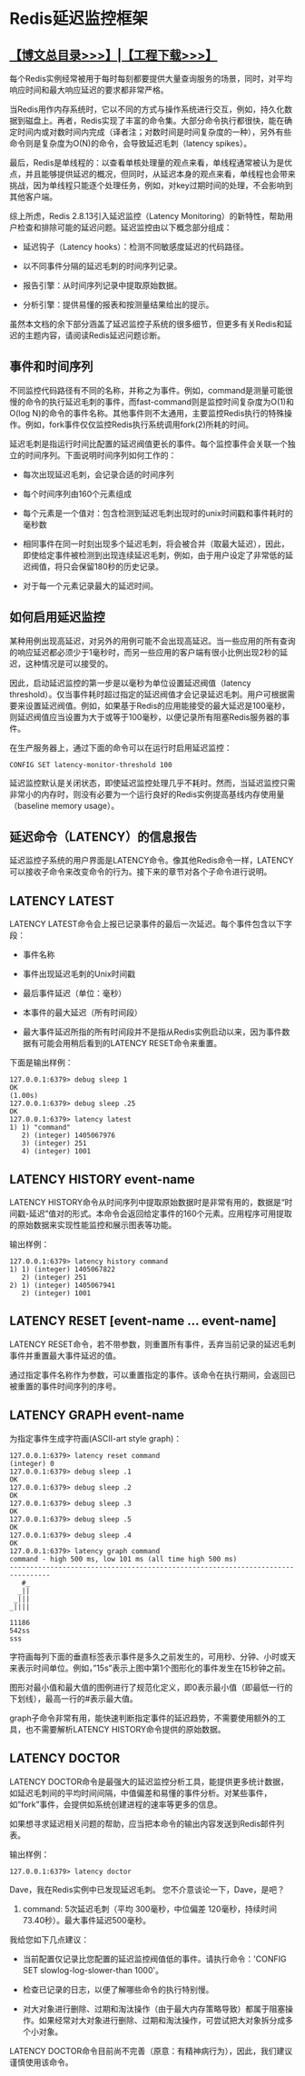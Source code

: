 # Redis延迟监控框架

## [【博文总目录>>>】](http://blog.csdn.net/derrantcm/article/details/73456550)|[【工程下载>>>】](https://github.com/Wang-Jun-Chao/RedisLearning)

每个Redis实例经常被用于每时每刻都要提供大量查询服务的场景，同时，对平均响应时间和最大响应延迟的要求都非常严格。

当Redis用作内存系统时，它以不同的方式与操作系统进行交互，例如，持久化数据到磁盘上。再者，Redis实现了丰富的命令集。大部分命令执行都很快，能在确定时间内或对数时间内完成（译者注；对数时间是时间复杂度的一种），另外有些命令则是复杂度为O(N)的命令，会导致延迟毛刺（latency spikes）。

最后，Redis是单线程的：以查看单核处理量的观点来看，单线程通常被认为是优点，并且能够提供延迟的概况，但同时，从延迟本身的观点来看，单线程也会带来挑战，因为单线程只能逐个处理任务，例如，对key过期时间的处理，不会影响到其他客户端。

综上所虑，Redis 2.8.13引入延迟监控（Latency Monitoring）的新特性，帮助用户检查和排除可能的延迟问题。延迟监控由以下概念部分组成：

- 延迟钩子（Latency hooks）：检测不同敏感度延迟的代码路径。

- 以不同事件分隔的延迟毛刺的时间序列记录。

- 报告引擎：从时间序列记录中提取原始数据。

- 分析引擎：提供易懂的报表和按测量结果给出的提示。

虽然本文档的余下部分涵盖了延迟监控子系统的很多细节，但更多有关Redis和延迟的主题内容，请阅读Redis延迟问题诊断。

## 事件和时间序列

不同监控代码路径有不同的名称，并称之为事件。例如，command是测量可能很慢的命令的执行延迟毛刺的事件，而fast-command则是监控时间复杂度为O(1)和O(log N)的命令的事件名称。其他事件则不太通用，主要监控Redis执行的特殊操作。例如，fork事件仅仅监控Redis执行系统调用fork(2)所耗的时间。

延迟毛刺是指运行时间比配置的延迟阀值更长的事件。每个监控事件会关联一个独立的时间序列。下面说明时间序列如何工作的：

- 每次出现延迟毛刺，会记录合适的时间序列

- 每个时间序列由160个元素组成

- 每个元素是一个值对：包含检测到延迟毛刺出现时的unix时间戳和事件耗时的毫秒数

- 相同事件在同一时刻出现多个延迟毛刺，将会被合并（取最大延迟），因此，即使给定事件被检测到出现连续延迟毛刺，例如，由于用户设定了非常低的延迟阀值，将只会保留180秒的历史记录。

- 对于每一个元素记录最大的延迟时间。

## 如何启用延迟监控

某种用例出现高延迟，对另外的用例可能不会出现高延迟。当一些应用的所有查询的响应延迟都必须少于1毫秒时，而另一些应用的客户端有很小比例出现2秒的延迟，这种情况是可以接受的。

因此，启动延迟监控的第一步是以毫秒为单位设置延迟阀值（latency threshold）。仅当事件耗时超过指定的延迟阀值才会记录延迟毛刺。用户可根据需要来设置延迟阀值。例如，如果基于Redis的应用能接受的最大延迟是100毫秒，则延迟阀值应当设置为大于或等于100毫秒，以便记录所有阻塞Redis服务器的事件。

在生产服务器上，通过下面的命令可以在运行时启用延迟监控：

```
CONFIG SET latency-monitor-threshold 100
```

延迟监控默认是关闭状态，即使延迟监控处理几乎不耗时。然而，当延迟监控只需非常小的内存时，则没有必要为一个运行良好的Redis实例提高基线内存使用量（baseline memory usage）。

## 延迟命令（LATENCY）的信息报告

延迟监控子系统的用户界面是LATENCY命令。像其他Redis命令一样，LATENCY可以接收子命令来改变命令的行为。接下来的章节对各个子命令进行说明。

## LATENCY LATEST

LATENCY LATEST命令会上报已记录事件的最后一次延迟。每个事件包含以下字段：
- 事件名称

- 事件出现延迟毛刺的Unix时间戳

- 最后事件延迟（单位：毫秒）

- 本事件的最大延迟（所有时间段）

- 最大事件延迟所指的所有时间段并不是指从Redis实例启动以来，因为事件数据有可能会用稍后看到的LATENCY RESET命令来重置。

下面是输出样例：

```
127.0.0.1:6379> debug sleep 1
OK
(1.00s)
127.0.0.1:6379> debug sleep .25
OK
127.0.0.1:6379> latency latest
1) 1) "command"
   2) (integer) 1405067976
   3) (integer) 251
   4) (integer) 1001
```

## LATENCY HISTORY event-name

LATENCY HISTORY命令从时间序列中提取原始数据时是非常有用的，数据是“时间戳-延迟”值对的形式。本命令会返回给定事件的160个元素。应用程序可用提取的原始数据来实现性能监控和展示图表等功能。

输出样例：

```
127.0.0.1:6379> latency history command
1) 1) (integer) 1405067822
   2) (integer) 251
2) 1) (integer) 1405067941
   2) (integer) 1001
```
## LATENCY RESET [event-name … event-name]

LATENCY RESET命令，若不带参数，则重置所有事件，丢弃当前记录的延迟毛刺事件并重置最大事件延迟的值。

通过指定事件名称作为参数，可以重置指定的事件。该命令在执行期间，会返回已被重置的事件时间序列的序号。

## LATENCY GRAPH event-name

为指定事件生成字符画(ASCII-art style graph)：

```
127.0.0.1:6379> latency reset command
(integer) 0
127.0.0.1:6379> debug sleep .1
OK
127.0.0.1:6379> debug sleep .2
OK
127.0.0.1:6379> debug sleep .3
OK
127.0.0.1:6379> debug sleep .5
OK
127.0.0.1:6379> debug sleep .4
OK
127.0.0.1:6379> latency graph command
command - high 500 ms, low 101 ms (all time high 500 ms)
--------------------------------------------------------------------------------
   #_
  _||
 _|||
_||||

11186
542ss
sss
```

字符画每列下面的垂直标签表示事件是多久之前发生的，可用秒、分钟、小时或天来表示时间单位。例如，”15s”表示上图中第1个图形化的事件发生在15秒钟之前。

图形对最小值和最大值的图例进行了规范化定义，即0表示最小值（即最低一行的下划线），最高一行的#表示最大值。

graph子命令非常有用，能快速判断指定事件的延迟趋势，不需要使用额外的工具，也不需要解析LATENCY HISTORY命令提供的原始数据。

## LATENCY DOCTOR

LATENCY DOCTOR命令是最强大的延迟监控分析工具，能提供更多统计数据，如延迟毛刺间的平均时间间隔，中值偏差和易懂的事件分析。对某些事件，如”fork”事件，会提供如系统创建进程的速率等更多的信息。

如果想寻求延迟相关问题的帮助，应当把本命令的输出内容发送到Redis邮件列表。

输出样例：

```
127.0.0.1:6379> latency doctor
```


Dave，我在Redis实例中已发现延迟毛刺。
您不介意谈论一下，Dave，是吧？

1. command: 5次延迟毛刺（平均 300毫秒，中位偏差 120毫秒，持续时间 73.40秒）。最大事件延迟500毫秒。

我给您如下几点建议：

- 当前配置仅记录比您配置的延迟监控阀值低的事件。请执行命令：'CONFIG SET slowlog-log-slower-than 1000'。

- 检查已记录的日志，以便了解哪些命令的执行特别慢。

- 对大对象进行删除、过期和淘汰操作（由于最大内存策略导致）都属于阻塞操作。如果经常对大对象进行删除、过期和淘汰操作，可尝试把大对象拆分成多个小对象。

LATENCY DOCTOR命令目前尚不完善（原意：有精神病行为），因此，我们建议谨慎使用该命令。